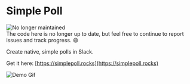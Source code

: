 # Simple Poll

![No longer maintained](https://img.shields.io/badge/maintained%3F-no-red.svg)  
The code here is no longer up to date, but feel free to continue to report issues and track progress. :smile:

Create native, simple polls in Slack.

Get it here: [https://simplepoll.rocks](https://simplepoll.rocks)

![Demo Gif](https://simplepoll.rocks/static/main/images/demogif.gif)

